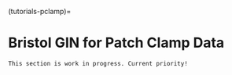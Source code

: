 (tutorials-pclamp)=
# Bristol GIN for Patch Clamp Data

```{note}
This section is work in progress. Current priority!
```